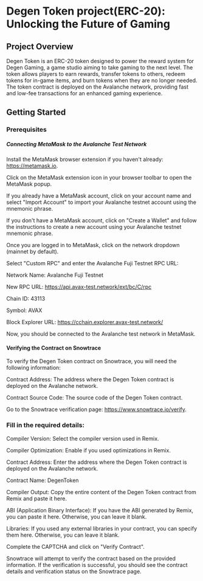 # Degen Token project(ERC-20): Unlocking the Future of Gaming

## Project Overview
Degen Token is an ERC-20 token designed to power the reward system for Degen Gaming, a game studio aiming to take gaming to the next level. The token allows players to earn rewards, transfer tokens to others, redeem tokens for in-game items, and burn tokens when they are no longer needed. The token contract is deployed on the Avalanche network, providing fast and low-fee transactions for an enhanced gaming experience.

## Getting Started

### Prerequisites
##### Connecting MetaMask to the Avalanche Test Network

Install the MetaMask browser extension if you haven't already: https://metamask.io.

Click on the MetaMask extension icon in your browser toolbar to open the MetaMask popup.

If you already have a MetaMask account, click on your account name and select "Import Account" to import your Avalanche testnet account using the mnemonic phrase.

If you don't have a MetaMask account, click on "Create a Wallet" and follow the instructions to create a new account using your Avalanche testnet mnemonic phrase.

Once you are logged in to MetaMask, click on the network dropdown (mainnet by default).

Select "Custom RPC" and enter the Avalanche Fuji Testnet RPC URL:

Network Name: Avalanche Fuji Testnet

New RPC URL: https://api.avax-test.network/ext/bc/C/rpc

Chain ID: 43113

Symbol: AVAX

Block Explorer URL: https://cchain.explorer.avax-test.network/

Now, you should be connected to the Avalanche test network in MetaMask.

#### Verifying the Contract on Snowtrace

To verify the Degen Token contract on Snowtrace, you will need the following information:

Contract Address: The address where the Degen Token contract is deployed on the Avalanche network.

Contract Source Code: The source code of the Degen Token contract.

Go to the Snowtrace verification page: https://www.snowtrace.io/verify.

### Fill in the required details:

Compiler Version: Select the compiler version used in Remix.

Compiler Optimization: Enable if you used optimizations in Remix.

Contract Address: Enter the address where the Degen Token contract is deployed on the Avalanche network.

Contract Name: DegenToken

Compiler Output: Copy the entire content of the Degen Token contract from Remix and paste it here.

ABI (Application Binary Interface): If you have the ABI generated by Remix, you can paste it here. Otherwise, you can leave it blank.

Libraries: If you used any external libraries in your contract, you can specify them here. Otherwise, you can leave it blank.

Complete the CAPTCHA and click on "Verify Contract".

Snowtrace will attempt to verify the contract based on the provided information. If the verification is successful, you should see the contract details and verification status on the Snowtrace page.
